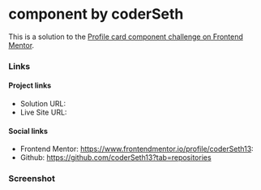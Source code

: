 # component by coderSeth

This is a solution to the [Profile card component challenge on Frontend Mentor](https://www.frontendmentor.io/challenges/profile-card-component-cfArpWshJ).

### Links

#### Project links

- Solution URL:
- Live Site URL:

#### Social links

- Frontend Mentor: https://www.frontendmentor.io/profile/coderSeth13:
- Github: https://github.com/coderSeth13?tab=repositories

### Screenshot
